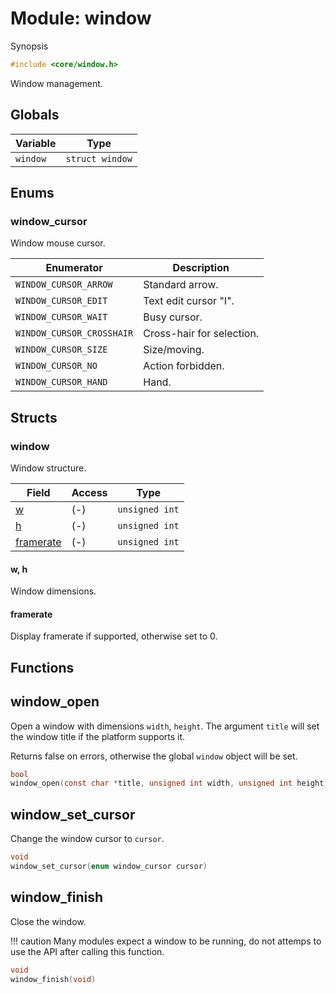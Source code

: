 # Module: window

Synopsis

```c
#include <core/window.h>
```

Window management.

## Globals

| Variable | Type            |
|----------|-----------------|
| `window` | `struct window` |

## Enums

### window\_cursor

Window mouse cursor.

| Enumerator                | Description               |
|---------------------------|---------------------------|
| `WINDOW_CURSOR_ARROW`     | Standard arrow.           |
| `WINDOW_CURSOR_EDIT`      | Text edit cursor "I".     |
| `WINDOW_CURSOR_WAIT`      | Busy cursor.              |
| `WINDOW_CURSOR_CROSSHAIR` | Cross-hair for selection. |
| `WINDOW_CURSOR_SIZE`      | Size/moving.              |
| `WINDOW_CURSOR_NO`        | Action forbidden.         |
| `WINDOW_CURSOR_HAND`      | Hand.                     |

## Structs

### window

Window structure.

| Field                   | Access | Type           |
|-------------------------|--------|----------------|
| [w](#w-h)               | (-)    | `unsigned int` |
| [h](#w-h)               | (-)    | `unsigned int` |
| [framerate](#framerate) | (-)    | `unsigned int` |

#### w, h

Window dimensions.

#### framerate

Display framerate if supported, otherwise set to 0.

## Functions

## window\_open

Open a window with dimensions `width`, `height`. The argument `title` will set
the window title if the platform supports it.

Returns false on errors, otherwise the global `window` object will be set.

```c
bool
window_open(const char *title, unsigned int width, unsigned int height)
```

## window\_set\_cursor

Change the window cursor to `cursor`.

```c
void
window_set_cursor(enum window_cursor cursor)
```

## window\_finish

Close the window.

!!! caution
    Many modules expect a window to be running, do not attemps to use the API
    after calling this function.

```c
void
window_finish(void)
```
